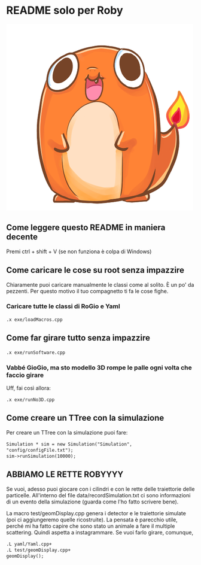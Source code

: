 # README solo per Roby

<img src="charmander.gif" width="500" height="500">


## Come leggere questo README in maniera decente

Premi ctrl + shift + V (se non funziona è colpa di Windows)

## Come caricare le cose su root senza impazzire

Chiaramente puoi caricare manualmente le classi come al solito. È un po' da pezzenti. Per questo motivo il tuo compagnetto ti fa le cose fighe.

### Caricare tutte le classi di RoGio e Yaml
```
.x exe/loadMacros.cpp
``` 

## Come far girare tutto senza impazzire
```
.x exe/runSoftware.cpp
```

### Vabbé GioGio, ma sto modello 3D rompe le palle ogni volta che faccio girare
Uff, fai così allora:
```
.x exe/runNo3D.cpp
```

## Come creare un TTree con la simulazione

Per creare un TTree con la simulazione puoi fare:

```
Simulation * sim = new Simulation("Simulation", "config/configFile.txt");
sim->runSimulation(10000);
```

## ABBIAMO LE RETTE ROBYYYY

Se vuoi, adesso puoi giocare con i cilindri e con le rette delle traiettorie delle particelle. All'interno del file data/recordSimulation.txt ci sono informazioni di un evento della simulazione (guarda come l'ho fatto scrivere bene). 

La macro test/geomDisplay.cpp genera i detector e le traiettorie simulate (poi ci aggiungeremo quelle ricostruite).
La pensata è parecchio utile, perché mi ha fatto capire che sono stato un animale a fare il multiple scattering. Quindi aspetta a instagrammare.
Se vuoi farlo girare, comunque, 

```
.L yaml/Yaml.cpp+
.L test/geomDisplay.cpp+
geomDisplay();
```
